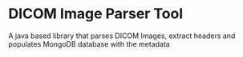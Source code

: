 DICOM Image Parser Tool
============

A java based library that parses DICOM Images, extract headers and populates MongoDB database with the metadata

